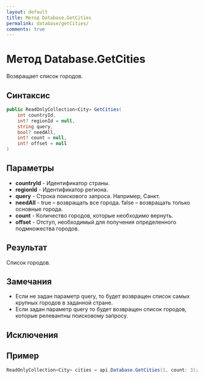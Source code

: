 ```yaml
---
layout: default
title: Метод Database.GetCities
permalink: database/getCities/
comments: true
---
```

# Метод Database.GetCities
Возвращает список городов.

## Синтаксис
```csharp
public ReadOnlyCollection<City> GetCities(
	int countryId, 
	int? regionId = null, 
	string query, 
	bool? needAll, 
	int? count = null, 
	int? offset = null
)
```

## Параметры
+ **countryId** - Идентификатор страны.
+ **regionId** - Идентификатор региона.
+ **query** - Строка поискового запроса. Например, Санкт.
+ **needAll** - true – возвращать все города. false – возвращать только основные города.
+ **count** - Количество городов, которые необходимо вернуть.
+ **offset** - Отступ, необходимый для получения определенного подмножества городов.

## Результат
Cписок городов.

## Замечания
+ Если не задан параметр query, то будет возвращен список самых крупных городов в заданной стране.
+ Если задан параметр query то будет возвращен список городов, которые релевантны поисковому запросу.

## Исключения

## Пример
```csharp
ReadOnlyCollection<City> cities = api.Database.GetCities(1, count: 3);
```
